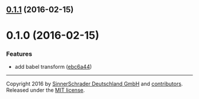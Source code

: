 <a name="0.1.1"></a>
## [0.1.1](https://github.com/sinnerschrader/patternplate-transform-babel/compare/v0.1.0...v0.1.1) (2016-02-15)




<a name="0.1.0"></a>
# 0.1.0 (2016-02-15)


### Features

* add babel transform ([ebc6a44](https://github.com/sinnerschrader/patternplate-transform-babel/commit/ebc6a44))





---
Copyright 2016 by [SinnerSchrader Deutschland GmbH](https://github.com/sinnerschrader) and [contributors](./graphs/contributors). Released under the [MIT license]('./license.md').
